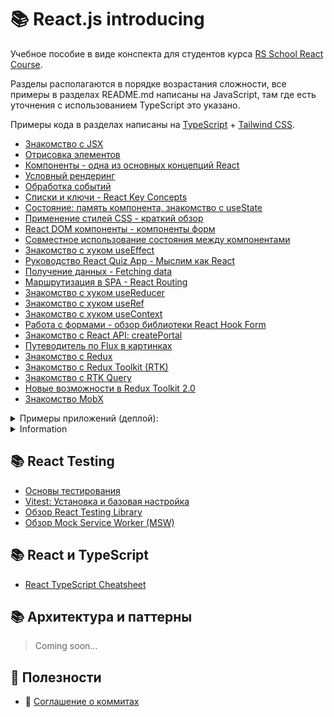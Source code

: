 # 📚 React.js introducing

Учебное пособие в виде конспекта для студентов курса [RS School React Course](https://rs.school/react).

Разделы располагаются в порядке возрастания сложности, все примеры в разделах README.md написаны на JavaScript, там где
есть уточнения с использованием TypeScript это указано.

Примеры кода в разделах написаны
на [TypeScript](https://www.typescriptlang.org/) + [Tailwind CSS](https://tailwindcss.com/).

* [Знакомство с JSX](https://github.com/shopot/react-101/tree/jsx)
* [Отрисовка элементов](https://github.com/shopot/react-101/tree/react-render)
* [Компоненты - одна из основных концепций React](https://github.com/shopot/react-101/tree/components) 
* [Условный рендеринг](https://github.com/shopot/react-101/tree/conditional-rendering)
* [Обработка событий](https://github.com/shopot/react-101/tree/event-handling)
* [Списки и ключи - React Key Concepts](https://github.com/shopot/react-101/tree/rendering-lists)
* [Состояние: память компонента, знакомство с useState](https://github.com/shopot/react-101/tree/hook-use-state)
* [Применение стилей CSS - краткий обзор](https://github.com/shopot/react-101/tree/react-styling)
* [React DOM компоненты - компоненты форм](https://github.com/shopot/react-101/tree/form-components)
* [Совместное использование состояния между компонентами](https://github.com/shopot/react-101/tree/sharing-state)
* [Знакомство с хуком useEffect](https://github.com/shopot/react-101/tree/hook-use-effect)
* [Руководство React Quiz App - Мыслим как React](https://github.com/shopot/react-101/tree/react-quiz-app)
* [Получение данных - Fetching data](https://github.com/shopot/react-101/tree/fetching-data)
* [Маршрутизация в SPA - React Routing](https://github.com/shopot/react-101/tree/react-routing) 
* [Знакомство с хуком useReducer](https://github.com/shopot/react-101/tree/hook-use-reducer)
* [Знакомство с хуком useRef](https://github.com/shopot/react-101/tree/hook-use-ref)
* [Знакомство с хуком useContext](https://github.com/shopot/react-101/tree/hook-use-context)
* [Работа с формами - обзор библиотеки React Hook Form](https://github.com/shopot/react-101/tree/react-hook-form)
* [Знакомство с React API: createPortal](https://github.com/shopot/react-101/tree/react-create-portal)
* [Путеводитель по Flux в картинках](https://github.com/shopot/react-101/tree/react-flux)
* [Знакомство с Redux](https://github.com/shopot/react-101/tree/redux-base) 
* [Знакомство с Redux Toolkit (RTK)](https://github.com/shopot/react-101/tree/redux-toolkit-quick)
* [Знакомство с RTK Query](https://github.com/shopot/react-101/tree/rtk-query)
* [Новые возможности в Redux Toolkit 2.0](https://github.com/shopot/react-101/tree/redux-tollkit-2)
* [Знакомство MobX](https://github.com/shopot/react-101/tree/mobx)

<details>
  <summary>Примеры приложений (деплой):</summary>

- 🔗 [Приложение Todo App](https://todo-app-ab1e50.netlify.app)
    - [form-components](https://github.com/shopot/react-101/tree/form-components)
    - [hook-use-reducer](https://github.com/shopot/react-101/tree/hook-use-reducer)
    - [hook-use-context](https://github.com/shopot/react-101/tree/hook-use-context)
- 🔗 [Приложение React Roadmap (Accordion)](https://react-roadmap-ab1e50.netlify.app)
    - [sharing-state](https://github.com/shopot/react-101/tree/chapter-10)
- 🔗 [Приложение с примерами useEffect](https://react-use-effect-ab1e50.netlify.app)
    - [hook-use-effect](https://github.com/shopot/react-101/tree/hook-use-effect)
- 🔗 [Приложение React Quiz App](https://quiz-app-ab1e50.netlify.app)
    - [react-quiz-app](https://github.com/shopot/react-101/tree/react-quiz-app)
- 🔗 [Приложение Fetching Data](https://fetch-data-ab1e50.netlify.app)
    - [fetching-data](https://github.com/shopot/react-101/tree/fetching-data)
- 🔗 [Приложение с React Router](https://react-router-ab1e50.netlify.app)
    - [react-routing](https://github.com/shopot/react-101/tree/react-routing)
- 🔗 [Приложение с примерами useRef](https://react-useref-ab1e50.netlify.app)
    - [hook-use-ref](https://github.com/shopot/react-101/tree/hook-use-ref)
- 🔗 [Приложение с примерами React Hook Form](https://react-hook-form-ab1e50.netlify.app)
    - [react-hook-form](https://github.com/shopot/react-101/tree/react-hook-form)

</details>

<details>
  <summary>Information</summary>

Для работы с примерами кода клонируйте репозиторий

```shell
git clone https://github.com/shopot/react-101.git
cd react-101
```

Выберите раздел на который вы хотите перейти (например redux-base)

```shell
git checkout redux-base
```

Установите зависимости

```shell
npm install
```

Запустите dev-сервер

```shell
npm run dev
```

</details>

## 📚 React Testing

* [Основы тестирования](https://github.com/shopot/react-101/tree/react-testing-01)
* [Vitest: Установка и базовая настройка](https://github.com/shopot/react-101/tree/react-testing-02)
* [Обзор React Testing Library](https://github.com/shopot/react-101/tree/react-testing-03)
* [Обзор Mock Service Worker (MSW)](https://github.com/shopot/react-101/tree/react-testing-msw)

## 📚 React и TypeScript

* [React TypeScript Cheatsheet](https://react-typescript-cheatsheet.netlify.app/docs/basic/getting-started/basic_type_example)

## 📚 Архитектура и паттерны

> Coming soon...

## 📓️ Полезности
 
- 🔗 [Соглашение о коммитах](https://www.conventionalcommits.org/ru/v1.0.0/)
